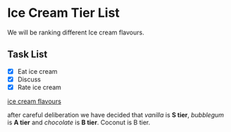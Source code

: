 # Ice Cream Tier List

We will be ranking different Ice cream flavours.

## Task List

- [x] Eat ice cream
- [x] Discuss 
- [x] Rate ice cream

[ice cream flavours](https://parade.com/1359045/stephanieosmanski/ice-cream-flavors/)

after careful deliberation we have decided that *vanilla* is **S tier**, *bubblegum* is **A tier** and *chocolate* is **B tier**. Coconut is B tier.
